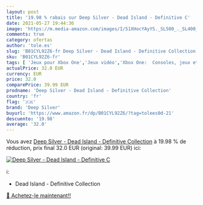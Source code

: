 ```yaml
---
layout: post
title: '19.98 % rabais sur Deep Silver - Dead Island - Definitive C'
date: 2021-05-27 19:44:36
image: 'https://m.media-amazon.com/images/I/51XHocYAyYS._SL500_._SL400_.jpg'
comments: true
category: ofertas
author: 'tole.es'
slug: 'B01CYL92Z6-fr Deep Silver - Dead Island - Definitive Collection'
sku: 'B01CYL92Z6-fr'
tags: [ 'Jeux pour Xbox One','Jeux vidéo','Xbox One:  Consoles, jeux et accessoires','deep silver', ]
actualPrice: 32.0 EUR
currency: EUR
price: 32.0
comparePrice: 39.99 EUR
prodname: 'Deep Silver - Dead Island - Definitive Collection'
country: 'fr'
flag: '🇫🇷'
brand: 'Deep Silver'
buyurl: 'https://www.amazon.fr/dp/B01CYL92Z6/?tag=tolees0d-21'
descuento: '19.98'
average: '32.0'
---
```


Vous avez [Deep Silver - Dead Island - Definitive Collection](https://www.amazon.fr/dp/B01CYL92Z6/?tag=tolees0d-21)  à  19.98 % de réduction, prix final  32.0 EUR (original: 39.99 EUR) ici:

[![Deep Silver - Dead Island - Definitive C](https://m.media-amazon.com/images/I/51XHocYAyYS._SL500_._SL400_.jpg)](https://www.amazon.fr/dp/B01CYL92Z6/?tag=tolees0d-21)

ℹ️:

- Dead Island - Definitive Collection

[🛒 Achetez-le maintenant!!](https://www.amazon.fr/dp/B01CYL92Z6/?tag=tolees0d-21)
